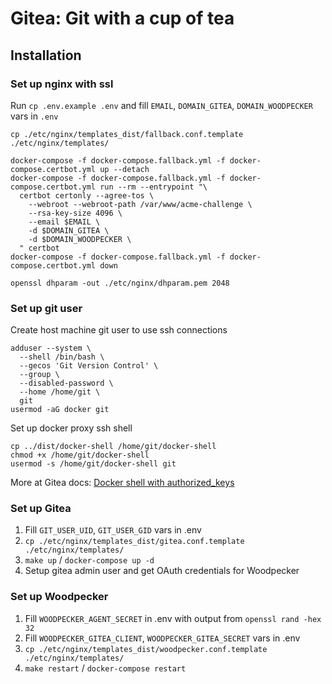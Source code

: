 # Gitea: Git with a cup of tea

## Installation

### Set up nginx with ssl

Run `cp .env.example .env` and fill `EMAIL`, `DOMAIN_GITEA`, `DOMAIN_WOODPECKER` vars in `.env`

```shell
cp ./etc/nginx/templates_dist/fallback.conf.template ./etc/nginx/templates/

docker-compose -f docker-compose.fallback.yml -f docker-compose.certbot.yml up --detach
docker-compose -f docker-compose.fallback.yml -f docker-compose.certbot.yml run --rm --entrypoint "\
  certbot certonly --agree-tos \
    --webroot --webroot-path /var/www/acme-challenge \
    --rsa-key-size 4096 \
    --email $EMAIL \
    -d $DOMAIN_GITEA \
    -d $DOMAIN_WOODPECKER \
  " certbot
docker-compose -f docker-compose.fallback.yml -f docker-compose.certbot.yml down

openssl dhparam -out ./etc/nginx/dhparam.pem 2048
```

### Set up git user

Create host machine git user to use ssh connections

```shell
adduser --system \
  --shell /bin/bash \
  --gecos 'Git Version Control' \
  --group \
  --disabled-password \
  --home /home/git \
  git
usermod -aG docker git
```

Set up docker proxy ssh shell

```shell
cp ../dist/docker-shell /home/git/docker-shell
chmod +x /home/git/docker-shell
usermod -s /home/git/docker-shell git
```

More at Gitea docs: [Docker shell with authorized_keys](https://docs.gitea.io/en-us/install-with-docker/#docker-shell-with-authorized_keys)

### Set up Gitea

 1. Fill `GIT_USER_UID`, `GIT_USER_GID` vars in .env
 2. `cp ./etc/nginx/templates_dist/gitea.conf.template ./etc/nginx/templates/`
 3. `make up` / `docker-compose up -d`  
 4. Setup gitea admin user and get OAuth credentials for Woodpecker

### Set up Woodpecker

 1. Fill `WOODPECKER_AGENT_SECRET` in .env with output from `openssl rand -hex 32`
 2. Fill `WOODPECKER_GITEA_CLIENT`, `WOODPECKER_GITEA_SECRET` vars in .env
 3. `cp ./etc/nginx/templates_dist/woodpecker.conf.template ./etc/nginx/templates/`
 4. `make restart` / `docker-compose restart`

